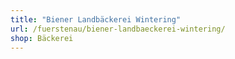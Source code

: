 ```yaml
---
title: "Biener Landbäckerei Wintering"
url: /fuerstenau/biener-landbaeckerei-wintering/
shop: Bäckerei
---
```

